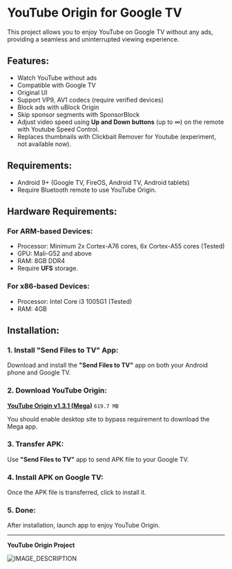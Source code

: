 # YouTube Origin for Google TV

This project allows you to enjoy YouTube on Google TV without any ads, providing a seamless and uninterrupted viewing experience.

## Features:
- Watch YouTube without ads
- Compatible with Google TV
- Original UI
- Support VP9, AV1 codecs (require verified devices)
- Block ads with uBlock Origin
- Skip sponsor segments with SponsorBlock
- Adjust video speed using **Up and Down buttons** (up to ∞) on the remote with Youtube Speed Control.
- Replaces thumbnails with Clickbait Remover for Youtube (experiment, not available now).

## Requirements:
- Android 9+ (Google TV, FireOS, Android TV, Android tablets)
- Require Bluetooth remote to use YouTube Origin.

## Hardware Requirements:

### For ARM-based Devices:
- Processor: Minimum 2x Cortex-A76 cores, 6x Cortex-A55 cores (Tested)
- GPU: Mali-G52 and above
- RAM: 8GB DDR4
- Require **UFS** storage.

### For x86-based Devices:
- Processor: Intel Core i3 1005G1 (Tested)
- RAM: 4GB

## Installation:

### 1. Install "Send Files to TV" App:
Download and install the **"Send Files to TV"** app on both your Android phone and Google TV.

### 2. Download YouTube Origin:
**[YouTube Origin v1.3.1 (Mega)](https://mega.nz/file/4ppRxLIB#lN-op-qWrMvHzOY9rEiYOcwF2CyzAj7y7GuUSyGpZSE)** `619.7 MB`

You should enable desktop site to bypass requirement to download the Mega app.

### 3. Transfer APK:
Use **"Send Files to TV"** app to send APK file to your Google TV.

### 4. Install APK on Google TV:
Once the APK file is transferred, click to install it.

### 5. Done:
After installation, launch app to enjoy YouTube Origin.


---

**YouTube Origin Project**

![IMAGE_DESCRIPTION](https://image.jimcdn.com/app/cms/image/transf/none/path/s293f5a94d3403280/image/i4074178470a6059a/version/1677224408/image.png)
